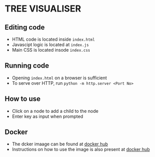 # TREE VISUALISER

## Editing code

* HTML code is located inside `index.html`
* Javascipt logic is located at `index.js`
* Main CSS is located insode `index.css`

## Running code

* Opening `index.html` on a browser is sufficient
* To serve over HTTP, run `python -m http.server <Port No>`

## How to use

* Click on a node to add a child to the node
* Enter key as input when prompted

## Docker

* The dcker imaage can be found at [docker hub](https://hub.docker.com/repository/docker/nithishraja/tree-visualiser)
* Instructions on how to use the image is also present at [docker hub](https://hub.docker.com/repository/docker/nithishraja/tree-visualiser)
